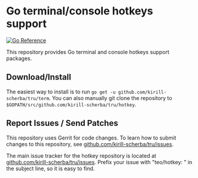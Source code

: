 # Go terminal/console hotkeys support

[![Go Reference](https://pkg.go.dev/badge/kirill-scherba/tru/hotkey.svg)](https://pkg.go.dev/kirill-scherba/tru/hotkey)

This repository provides Go terminal and console hotkeys support packages.

## Download/Install

The easiest way to install is to run `go get -u github.com/kirill-scherba/tru/term`. You can also manually git clone the repository to `$GOPATH/src/github.com/kirill-scherba/tru/hotkey`.

## Report Issues / Send Patches

This repository uses Gerrit for code changes. To learn how to submit changes to
this repository, see [github.com/kirill-scherba/tru/issues](github.com/kirill-scherba/tru/issues).

The main issue tracker for the hotkey repository is located at
[github.com/kirill-scherba/tru/issues](github.com/kirill-scherba/tru/issues). 
Prefix your issue with "teo/hotkey: " in the subject line, so it is easy to find.
